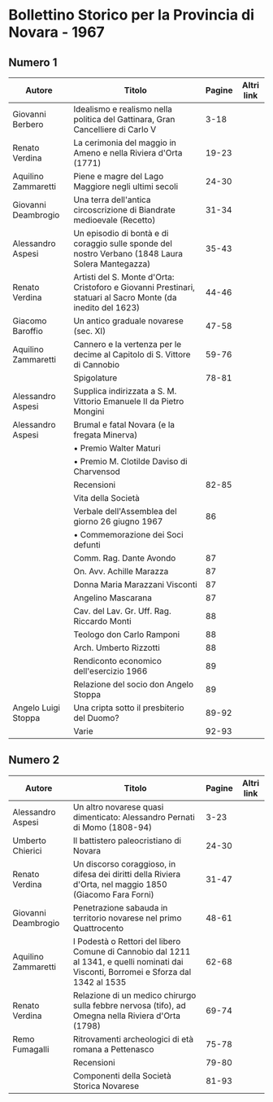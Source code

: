 # Bollettino Storico per la Provincia di Novara - 1967

## Numero 1

| Autore              | Titolo                                                                                                       | Pagine | Altri link |
|---------------------|--------------------------------------------------------------------------------------------------------------|--------|------------|
| Giovanni Berbero    | Idealismo e realismo nella politica del Gattinara, Gran Cancelliere di Carlo V                               | 3-18   |            |
| Renato Verdina      | La cerimonia del maggio in Ameno e nella Riviera d'Orta (1771)                                               | 19-23  |            |
| Aquilino Zammaretti | Piene e magre del Lago Maggiore negli ultimi secoli                                                          | 24-30  |            |
| Giovanni Deambrogio | Una terra dell'antica circoscrizione di Biandrate medioevale (Recetto)                                       | 31-34  |            |
| Alessandro Aspesi   | Un episodio di bontà e di coraggio sulle sponde del nostro Verbano (1848 Laura Solera Mantegazza)            | 35-43  |            |
| Renato Verdina      | Artisti del S. Monte d'Orta: Cristoforo e Giovanni Prestinari, statuari al Sacro Monte (da inedito del 1623) | 44-46  |            |
| Giacomo Baroffio    | Un antico graduale novarese (sec. XI)                                                                        | 47-58  |            |
| Aquilino Zammaretti | Cannero e la vertenza per le decime al Capitolo di S. Vittore di Cannobio                                    | 59-76  |            |
|                     | Spigolature                                                                                                  | 78-81  |            |
| Alessandro Aspesi   | Supplica indirizzata a S. M. Vittorio Emanuele II da Pietro Mongini                                          |        |            |
| Alessandro Aspesi   | Brumal e fatal Novara (e la fregata Minerva)                                                                 |        |            |
|                     | • Premio Walter Maturi                                                                                       |        |            |
|                     | • Premio M. Clotilde Daviso di Charvensod                                                                    |        |            |
|                     | Recensioni                                                                                                   | 82-85  |            |
|                     | Vita della Società                                                                                           |        |            |
|                     | Verbale dell'Assemblea del giorno 26 giugno 1967                                                             | 86     |            |
|                     | • Commemorazione dei Soci defunti                                                                            |        |            |
|                     | Comm. Rag. Dante Avondo                                                                                      | 87     |            |
|                     | On. Avv. Achille Marazza                                                                                     | 87     |            |
|                     | Donna Maria Marazzani Visconti                                                                               | 87     |            |
|                     | Angelino Mascarana                                                                                           | 87     |            |
|                     | Cav. del Lav. Gr. Uff. Rag. Riccardo Monti                                                                   | 88     |            |
|                     | Teologo don Carlo Ramponi                                                                                    | 88     |            |
|                     | Arch. Umberto Rizzotti                                                                                       | 88     |            |
|                     | Rendiconto economico dell'esercizio 1966                                                                     | 89     |            |
|                     | Relazione del socio don Angelo Stoppa                                                                        | 89     |            |
| Angelo Luigi Stoppa | Una cripta sotto il presbiterio del Duomo?                                                                   | 89-92  |            |
|                     | Varie                                                                                                        | 92-93  |            |

## Numero 2

| Autore              | Titolo                                                                                                                                 | Pagine | Altri link |
|---------------------|----------------------------------------------------------------------------------------------------------------------------------------|--------|------------|
| Alessandro Aspesi   | Un altro novarese quasi dimenticato: Alessandro Pernati di Momo (1808-94)                                                              | 3-23   |            |
| Umberto Chierici    | Il battistero paleocristiano di Novara                                                                                                 | 24-30  |            |
| Renato Verdina      | Un discorso coraggioso, in difesa dei diritti della Riviera d'Orta, nel maggio 1850 (Giacomo Fara Forni)                               | 31-47  |            |
| Giovanni Deambrogio | Penetrazione sabauda in territorio novarese nel primo Quattrocento                                                                     | 48-61  |            |
| Aquilino Zammaretti | I Podestà o Rettori del libero Comune di Cannobio dal 1211 al 1341, e quelli nominati dai Visconti, Borromei e Sforza dal 1342 al 1535 | 62-68  |            |
| Renato Verdina      | Relazione di un medico chirurgo sulla febbre nervosa (tifo), ad Omegna nella Riviera d'Orta (1798)                                     | 69-74  |            |
| Remo Fumagalli      | Ritrovamenti archeologici di età romana a Pettenasco                                                                                   | 75-78  |            |
|                     | Recensioni                                                                                                                             | 79-80  |            |
|                     | Componenti della Società Storica Novarese                                                                                              | 81-93  |            |
